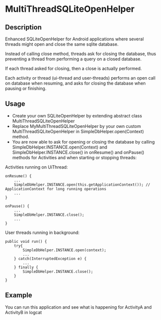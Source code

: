 MultiThreadSQLiteOpenHelper
===========================

Description
-----------

Enhanced SQLiteOpenHelper for Android applications where several threads might open and close the same sqlite database.

Instead of calling close method, threads ask for closing the database, thus preventing a thread from performing a query on a closed database.

If each thread asked for closing, then a close is actually performed.

Each activity or thread (ui-thread and user-threads) performs an open call on database when resuming, and asks for closing the database when pausing or finishing.


Usage
-----

- Create your own SQLiteOpenHelper by extending abstract class MultiThreadSQLiteOpenHelper
- Replace MyMultiThreadSQLiteOpenHelper by your own custom MultiThreadSQLiteOpenHelper in SimpleDbHelper.open(Context) method.
- You are now able to ask for opening or closing the database by calling SimpleDbHelper.INSTANCE.open(Context) and SimpleDbHelper.INSTANCE.close()
in onResume() and onPause() methods for Activities and when starting or stopping threads:

Activities running on UiThread:
	
	onResume() {
		...
		SimpleDbHelper.INSTANCE.open(this.getApplicationContext()); // ApplicationContext for long running operations
		...
	}
	
	onPause() {
		...
		SimpleDbHelper.INSTANCE.close();
		...
	}

User threads running in background:
	
	public void run() {
		try{
			SimpleDbHelper.INSTANCE.open(context); 
			...
		} catch(InterruptedException e) {
			...
		} finally {
			SimpleDbHelper.INSTANCE.close();
		}
	}


Example
-------

You can run this application and see what is happening for ActivityA and ActivityB in logcat